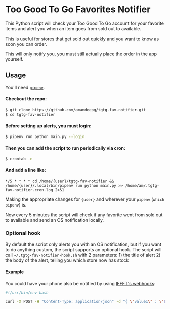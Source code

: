 # Too Good To Go Favorites Notifier


This Python script will check your Too Good To Go account for your favorite items and alert you when an item goes from sold out to available. 

This is useful for stores that get sold out quickly and you want to know as soon you can order. 

This will only notify you, you must still actually place the order in the app yourself.

## Usage

You'll need [`pipenv`](https://pipenv.pypa.io/en/latest/).

#### Checkout the repo:
```bash
$ git clone https://github.com/amandeepg/tgtg-fav-notifier.git
$ cd tgtg-fav-notifier
```

#### Before setting up alerts, you must login:
```bash
$ pipenv run python main.py --login
```

#### Then you can add the script to run periodically via cron:
```bash
$ crontab -e
```
#### And add a line like:
```
*/5 * * * * cd /home/{user}/tgtg-fav-notifier && /home/{user}/.local/bin/pipenv run python main.py >> /home/am/.tgtg-fav-notifier.cron.log 2>&1
```
Making the appropriate changes for `{user}` and wherever your `pipenv` (`which pipenv`) is.

Now every 5 minutes the script will check if any favorite went from sold out to available and send an OS notification locally.

### Optional hook
By default the script only alerts you with an OS notification, but if you want to do anything custom, the script supports an optional hook.
The script will call `~/.tgtg-fav-notifier-hook.sh` with 2 parameters: 1) the title of alert 2) the body of the alert, telling you which store now has stock

#### Example
You could have your phone also be notified by using [IFFFT's webhooks](https://help.ifttt.com/hc/en-us/articles/115010230347):

```bash
#!/usr/bin/env bash

curl -X POST -H "Content-Type: application/json" -d "{ \"value1\" : \"$1\", \"value2\" : \"$2\" }" http://maker.ifttt.com/trigger/{event_name}/with/key/{key}
```

